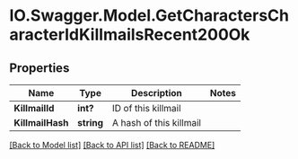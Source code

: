 # IO.Swagger.Model.GetCharactersCharacterIdKillmailsRecent200Ok
## Properties

Name | Type | Description | Notes
------------ | ------------- | ------------- | -------------
**KillmailId** | **int?** | ID of this killmail | 
**KillmailHash** | **string** | A hash of this killmail | 

[[Back to Model list]](../README.md#documentation-for-models) [[Back to API list]](../README.md#documentation-for-api-endpoints) [[Back to README]](../README.md)

